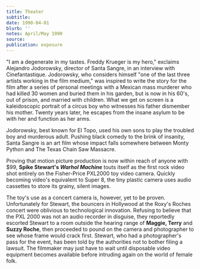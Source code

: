 ```yaml
---
title: Theater
subtitle:
date: 1990-04-01
blurb: ''
notes: April/May 1990
source:
publication: exposure
---
```


"I am a degenerate in my tastes. Freddy Krueger is my hero," exclaims Alejandro Jodorowsky, director of Santa Sangre, in an interview with Cinefantastique. Jodorowsky, who considers himself "one of the last three artists working in the film medium," was inspired to write the story for the film after a series of personal meetings with a Mexican mass murderer who had killed 30 women and buried them in his garden, but is now in his 60's, out of prison, and married with children. What we get on screen is a kaleidoscopic portrait of a circus boy who witnesses his father dismember his mother. Twenty years later, he escapes from the insane asylum to be with her and function as her arms.

Jodorowsky, best known for El Topo, used his own sons to play the troubled boy and murderous adult. Pushing black comedy to the brink of insanity, Santa Sangre is an art film whose impact falls somewhere between Monty Python and The Texas Chain Saw Massacre.

Proving that motion picture production is now within reach of anyone with $99, **Spike Stewart's _Warhol Machine_** touts itself as the first rock video shot entirely on the Fisher-Price PXL2000 toy video camera. Quickly becoming video's equivalent to Super 8, the tiny plastic camera uses audio cassettes to store its grainy, silent images.

The toy's use as a concert camera is, however, yet to be proven. Unfortunately for Stewart, the bouncers in Hollywood at the Roxy's Roches concert were oblivious to technological innovation. Refusing to believe that the PXL 2000 was not an audio recorder in disguise, they reportedly escorted Stewart to a room outside the hearing range of **Maggie, Terry** and **Suzzy Roche**, then proceeded to pound on the camera and photographer to see whose frame would crack first. Stewart, who had a photographer's pass for the event, has been told by the authorities not to bother filing a lawsuit. The filmmaker may just have to wait until disposable video equipment becomes available before intruding again on the world of female folk.
